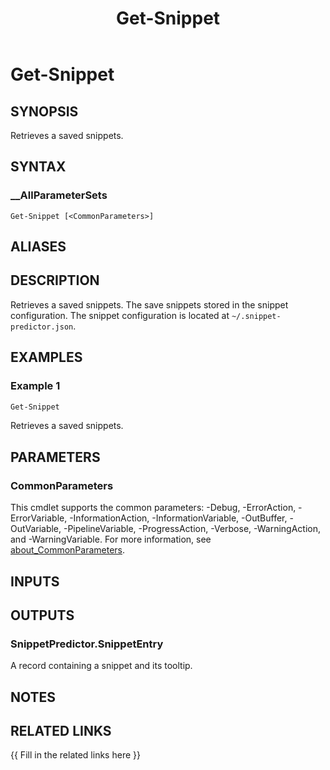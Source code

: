 ﻿---
document type: cmdlet
external help file: SnippetPredictor-Help.xml
HelpUri: ""
Locale: en-US
Module Name: SnippetPredictor
ms.date: 02-22-2025
PlatyPS schema version: 2024-05-01
title: Get-Snippet
---

# Get-Snippet

## SYNOPSIS

Retrieves a saved snippets.

## SYNTAX

### \_\_AllParameterSets

```
Get-Snippet [<CommonParameters>]
```

## ALIASES

## DESCRIPTION

Retrieves a saved snippets.
The save snippets stored in the snippet configuration.
The snippet configuration is located at `~/.snippet-predictor.json`.

## EXAMPLES

### Example 1

```powershell
Get-Snippet
```

Retrieves a saved snippets.

## PARAMETERS

### CommonParameters

This cmdlet supports the common parameters: -Debug, -ErrorAction, -ErrorVariable,
-InformationAction, -InformationVariable, -OutBuffer, -OutVariable, -PipelineVariable,
-ProgressAction, -Verbose, -WarningAction, and -WarningVariable. For more information, see
[about_CommonParameters](https://go.microsoft.com/fwlink/?LinkID=113216).

## INPUTS

## OUTPUTS

### SnippetPredictor.SnippetEntry

A record containing a snippet and its tooltip.

## NOTES

## RELATED LINKS

{{ Fill in the related links here }}
